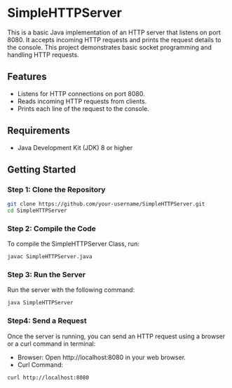 # SimpleHTTPServer

This is a basic Java implementation of an HTTP server that listens on port 8080. It accepts incoming HTTP requests and prints the request details to the console. This project demonstrates basic socket programming and handling HTTP requests.

## Features

- Listens for HTTP connections on port 8080.
- Reads incoming HTTP requests from clients.
- Prints each line of the request to the console.

## Requirements

- Java Development Kit (JDK) 8 or higher

## Getting Started

### Step 1: Clone the Repository

```bash
git clone https://github.com/your-username/SimpleHTTPServer.git
cd SimpleHTTPServer
```

### Step 2: Compile the Code
To compile the SimpleHTTPServer Class, run:

```bash
javac SimpleHTTPServer.java
```
### Step 3: Run the Server
Run the server with the following command:

```bash
java SimpleHTTPServer
```

### Step4: Send a Request

Once the server is running, you can send an HTTP request using a browser or a curl command in terminal:

- Browser: Open http://localhost:8080 in your web browser.
- Curl Command:

```bash
curl http://localhost:8080
```

